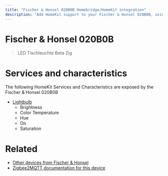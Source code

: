 ```yaml
---
title: "Fischer & Honsel 020B0B Homebridge/HomeKit integration"
description: "Add HomeKit support to your Fischer & Honsel 020B0B, using Homebridge, Zigbee2MQTT and homebridge-z2m."
---
```

<!---
This file has been GENERATED using src/docgen/docgen.ts
DO NOT EDIT THIS FILE MANUALLY!
-->
# Fischer & Honsel 020B0B
> LED Tischleuchte Beta Zig


# Services and characteristics
The following HomeKit Services and Characteristics are exposed by
the Fischer & Honsel 020B0B

* [Lightbulb](../../light.md)
  * Brightness
  * Color Temperature
  * Hue
  * On
  * Saturation


# Related
* [Other devices from Fischer & Honsel](../index.md#fischer_&_honsel)
* [Zigbee2MQTT documentation for this device](https://www.zigbee2mqtt.io/devices/020B0B.html)